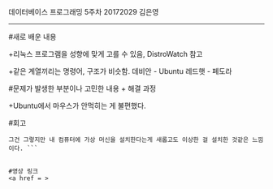데이터베이스 프로그래밍 5주차 20172029 김은영
* * *

#새로 배운 내용

 +리눅스 프로그램을 성향에 맞게 고를 수 있음, DistroWatch 참고

 +같은 계열끼리는 명령어, 구조가 비슷함.
   데비안 - Ubuntu   레드햇 - 페도라 


#문제가 발생한 부분이나 고민한 내용 + 해결 과정

 +Ubuntu에서 마우스가 안먹히는 게 불편했다.


#회고
 ```Ubuntu의 이름이 참 좋은 의미인 것같다. '네가 있으니 내가있다'는 뜻을 알게 되니 더 정감이 간다.
그건 그렇지만 내 컴퓨터에 가상 머신을 설치한다는게 새롭고도 이상한 걸 설치한 것같은 느낌이다. ```


#영상 링크
<a href = >
